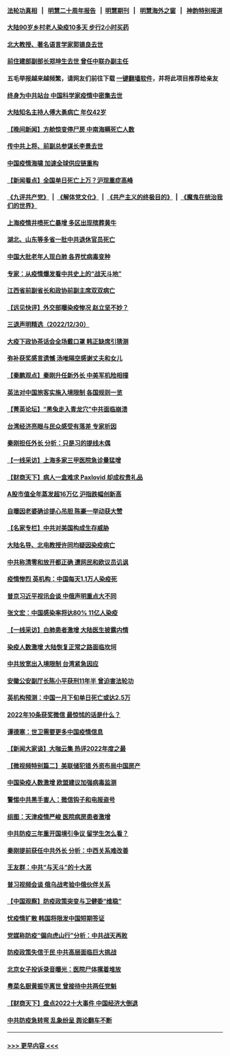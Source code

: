 #### [法轮功真相](https://github.com/gfw-breaker/truth/blob/master/README.md?t=0) &nbsp;&nbsp;|&nbsp;&nbsp; [明慧二十周年报告](https://github.com/gfw-breaker/mh-reports/blob/master/README.md?t=0) &nbsp;&nbsp;|&nbsp;&nbsp;[明慧期刊](https://github.com/gfw-breaker/mh-qikan) &nbsp;&nbsp;|&nbsp;&nbsp; [明慧海外之窗](https://github.com/gfw-breaker/mh-news/blob/master/README.md?t=0) &nbsp;&nbsp;|&nbsp;&nbsp; [神韵特别报道](https://github.com/gfw-breaker/mh-news/blob/master/shenyun.md?t=0)
#### [大陆90岁乡村老人染疫10多天 步行2小时买药](../pages/nsc413/n13896313.md?t=12311843) 
#### [北大教授、著名语言学家郭锡良去世](../pages/nsc413/n13896258.md?t=12311843) 
#### [前住建部副部长郑坤生去世 曾任中联办副主任](../pages/nsc413/n13896314.md?t=12311843) 
#### 五毛举报越来越频繁，请网友们前往下载 [一键翻墙软件](https://github.com/gfw-breaker/ssr-accounts)，并将此项目推荐给亲友
#### [终身为中共站台 中国科学家疫情中密集去世](../pages/nsc413/n13896298.md?t=12311843) 
#### [大陆知名主持人傅大勇病亡 年仅42岁](../pages/nsc413/n13896257.md?t=12311843) 
#### [【晚间新闻】方舱惊变停尸房 中南海瞒死亡人数](../pages/nsc413/n13896087.md?t=12311843) 
#### [传中共上将、前副总参谋长李景去世](../pages/nsc413/n13896017.md?t=12311843) 
#### [中国疫情海啸 加速全球供应链重构](../pages/nsc413/n13896058.md?t=12311843) 
#### [【新闻看点】全国单日死亡上万？沪现重症高峰](../pages/nsc413/n13895833.md?t=12311843) 
#### [《九评共产党》](https://github.com/begood0513/9ping.md/blob/master/README.md) &nbsp;|&nbsp; [《解体党文化》](../../../../jtdwh.md/blob/master/README.md)  &nbsp;|&nbsp; [《共产主义的终极目的》](../../../../gczydzjmd.md/blob/master/README.md) &nbsp;|&nbsp; [《魔鬼在统治我们的世界》](../../../../mgztzwmdsj.md/blob/master/README.md) 
#### [上海疫情井喷死亡暴增 多区出现殡葬黄牛](../pages/nsc413/n13896015.md?t=12311843) 
#### [湖北、山东等多省一批中共退休官员死亡](../pages/nsc413/n13895862.md?t=12311843) 
#### [中国大批老年人现白肺 各界忧病毒变种](../pages/nsc413/n13895907.md?t=12311843) 
#### [专家：从疫情爆发看中共史上的“战天斗地”](../pages/nsc413/n13895470.md?t=12311843) 
#### [江西省前副省长和政协前副主席双双病亡](../pages/nsc413/n13895855.md?t=12311843) 
#### [【远见快评】外交部曝染疫惨况 赵立坚不妙？](../pages/nsc413/n13895840.md?t=12311843) 
#### [三退声明精选（2022/12/30）](../pages/nsc413/n13895871.md?t=12311843) 
#### [大疫下政协茶话会全场戴口罩 韩正缺席引猜测](../pages/nsc413/n13895824.md?t=12311843) 
#### [弥补获奖感言遗憾 汤唯隔空感谢丈夫和女儿](../pages/nsc413/n13895784.md?t=12311843) 
#### [【秦鹏观点】秦刚升任新外长 中美军机险相撞](../pages/nsc413/n13895719.md?t=12311843) 
#### [英法对中国旅客实施入境限制 各国规则一览](../pages/nsc413/n13895639.md?t=12311843) 
#### [【菁英论坛】“黑兔走入青龙穴”中共面临崩溃](../pages/nsc413/n13895575.md?t=12311843) 
#### [台湾经济亮眼与民众感受有落差 专家析因](../pages/nsc413/n13895379.md?t=12311843) 
#### [秦刚担任外长 分析：只是习的提线木偶](../pages/nsc413/n13895637.md?t=12311843) 
#### [【一线采访】上海多家三甲医院急诊量猛增](../pages/nsc413/n13895499.md?t=12311843) 
#### [【财商天下】病人一盒难求 Paxlovid 却成权贵礼品](../pages/nsc413/n13895617.md?t=12311843) 
#### [A股市值全年蒸发超16万亿 沪指跌幅创新高](../pages/nsc413/n13895640.md?t=12311843) 
#### [自曝因老婆确诊提心吊胆 陈豪一举动获大赞](../pages/nsc413/n13895631.md?t=12311843) 
#### [【名家专栏】中共对美国构成生存威胁](../pages/nsc413/n13894391.md?t=12311843) 
#### [大陆名导、北电教授许同均疑因染疫病亡](../pages/nsc413/n13895588.md?t=12311843) 
#### [中共称清零和放开都正确 遭网民和欧议员讥讽](../pages/nsc413/n13895612.md?t=12311843) 
#### [疫情惨烈 英机构：中国每天1.1万人染疫死](../pages/nsc413/n13895628.md?t=12311843) 
#### [普京习近平视讯会谈 中俄声明重点大不同](../pages/nsc413/n13895586.md?t=12311843) 
#### [张文宏：中国感染率将达80% 11亿人染疫](../pages/nsc413/n13895619.md?t=12311843) 
#### [【一线采访】白肺患者激增 大陆医生披露内情](../pages/nsc413/n13895294.md?t=12311843) 
#### [染疫人数激增 大陆恢复正常之路面临坎坷](../pages/nsc413/n13895526.md?t=12311843) 
#### [中共放宽出入境限制 台湾紧急因应](../pages/nsc413/n13895554.md?t=12311843) 
#### [安徽公安副厅长陈小平获刑11年半 曾迫害法轮功](../pages/nsc413/n13895527.md?t=12311843) 
#### [英机构预测：中国一月下旬单日死亡或达2.5万](../pages/nsc413/n13895269.md?t=12311843) 
#### [2022年10条获奖微信 最惊怵的话是什么？](../pages/nsc413/n13895524.md?t=12311843) 
#### [谭德塞：世卫需要更多中国疫情信息](../pages/nsc413/n13895551.md?t=12311843) 
#### [【新闻大家谈】大咖云集 热评2022年度之最](../pages/nsc413/n13895469.md?t=12311843) 
#### [【微视频特别篇二】美联储犯错 外资布局中国房产](../pages/nsc413/n13895476.md?t=12311843) 
#### [中国染疫人数激增 欧盟建议加强病毒监测](../pages/nsc413/n13895491.md?t=12311843) 
#### [警惕中共黑手害人：微信钩子和电报盗号](../pages/nsc413/n13894975.md?t=12311843) 
#### [组图：天津疫情严峻 医院病房患者激增](../pages/nsc413/n13895146.md?t=12311843) 
#### [中共防疫三年重开国境引争议 留学生怎么看？](../pages/nsc413/n13895442.md?t=12311843) 
#### [秦刚提前获任中共外长 分析：中西关系难改善](../pages/nsc413/n13895440.md?t=12311843) 
#### [王友群：中共“与天斗”的十大恶](../pages/nsc413/n13895040.md?t=12311843) 
#### [普习视频会谈 俄乌战考验中俄伙伴关系](../pages/nsc413/n13895357.md?t=12311843) 
#### [【中国观察】防疫政策突变与卫健委“维稳”](../pages/nsc413/n13895108.md?t=12311843) 
#### [忧疫情扩散 韩国将限发中国短期签证](../pages/nsc413/n13895245.md?t=12311843) 
#### [党媒称防疫“偏向虎山行”分析：中共战天再败](../pages/nsc413/n13894577.md?t=12311843) 
#### [防疫政策失信于民 中共高层面临巨大挑战](../pages/nsc413/n13894627.md?t=12311843) 
#### [北京女子投诉录音曝光：医院尸体摞着堆放](../pages/nsc413/n13895124.md?t=12311843) 
#### [粤菜名厨黄振华离世 曾接待中共两任党魁](../pages/nsc413/n13895159.md?t=12311843) 
#### [【财商天下】盘点2022十大事件 中国经济大倒退](../pages/nsc413/n13895368.md?t=12311843) 
#### [中共防疫急转弯 乱象纷呈 舆论翻车不断](../pages/nsc413/n13894280.md?t=12311843) 

----
#### [ >>> 更早内容 <<< ](../indexes/nsc413-earlier.md)
